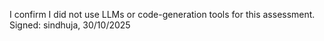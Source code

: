 I confirm I did not use LLMs or code-generation tools for this assessment.
Signed: sindhuja, 30/10/2025